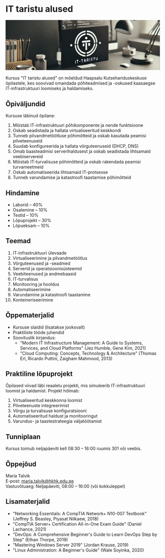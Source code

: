 # IT taristu alused

![IT taristu alused](/lectures/images/it_taristu.png)

Kursus "IT taristu alused" on mõeldud Haapsalu Kutsehariduskeskuse õpilastele, kes soovivad omandada põhiteadmised ja -oskused kaasaegse IT-infrastruktuuri loomiseks ja haldamiseks.

## Õpiväljundid

Kursuse läbinud õpilane:

1. Mõistab IT-infrastruktuuri põhikomponente ja nende funktsioone
2. Oskab seadistada ja hallata virtualiseeritud keskkondi
3. Tunneb pilvandmetöötluse põhimõtteid ja oskab kasutada peamisi pilveteenuseid
4. Suudab konfigureerida ja hallata võrguteenuseid (DHCP, DNS)
5. Omab baasteadmisi serverihaldusest ja oskab seadistada lihtsamaid veebiservereid
6. Mõistab IT-turvalisuse põhimõtteid ja oskab rakendada peamisi turvameetmeid
7. Oskab automatiseerida lihtsamaid IT-protsesse
8. Tunneb varundamise ja katastroofi taastamise põhimõtteid

## Hindamine

* Laborid – 40%
* Osalemine – 10%
* Testid – 10%
* Lõpuprojekt – 30%
* Lõpueksam – 10%

## Teemad

1. IT-infrastruktuuri ülevaade
2. Virtualiseerimine ja pilvandmetöötlus
3. Võrguteenused ja -seadmed
4. Serverid ja operatsioonisüsteemid
5. Veebiteenused ja andmebaasid
6. IT-turvalisus
7. Monitooring ja hooldus
8. Automatiseerimine
9. Varundamine ja katastroofi taastamine
10. Konteineriseerimine

## Õppematerjalid

* Kursuse slaidid (lisatakse jooksvalt)
* Praktiliste tööde juhendid
* Soovituslik kirjandus:
  - "Modern IT Infrastructure Management: A Guide to Systems, Services, and Cloud Platforms" (Jez Humble, Gene Kim, 2021)
  - "Cloud Computing: Concepts, Technology & Architecture" (Thomas Erl, Ricardo Puttini, Zaigham Mahmood, 2013)

## Praktiline lõpuprojekt

Õpilased viivad läbi reaalelu projekti, mis simuleerib IT-infrastruktuuri loomist ja haldamist. Projekt hõlmab:

1. Virtualiseeritud keskkonna loomist
2. Pilveteenuste integreerimist
3. Võrgu ja turvalisuse konfiguratsiooni
4. Automatiseeritud haldust ja monitooringut
5. Varundus- ja taastestrateegia väljatöötamist

## Tunniplaan

Kursus toimub neljapäeviti kell 08:30 – 16:00 ruumis 301 või veebis.

## Õppejõud

Maria Talvik  
E-post: maria.talvik@hkhk.edu.ee  
Vastuvõtuaeg: Neljapäeviti, 08:00 – 16:00 (või kokkuleppel)

## Lisamaterjalid

* "Networking Essentials: A CompTIA Network+ N10-007 Textbook" (Jeffrey S. Beasley, Piyasat Nilkaew, 2018)
* "CompTIA Server+ Certification All-in-One Exam Guide" (Daniel Lachance, 2021)
* "DevOps: A Comprehensive Beginner's Guide to Learn DevOps Step by Step" (Ethan Thorpe, 2019)
* "Mastering Windows Server 2019" (Jordan Krause, 2019)
* "Linux Administration: A Beginner's Guide" (Wale Soyinka, 2020)
